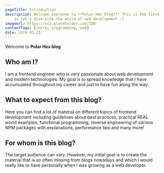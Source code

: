 ```yaml
---
pageTitle: Introduction
description: Welcome everyone to **Polar Hex blog**! This is the first and intro entry on this blog
    so let's dive into the world of web development :)
imageUrl: https://via.placeholder.com/350
contentTags: [intro, programming, web]
date: 2019-03-13
---
```


Welcome to **Polar Hex blog**

## Who am I?

I am a frontend engineer who is very passionate about web development and modern technologies.
My goal is to spread knowledge that I have accumulated throughout my career
and just to have fun along the way.

## What to expect from this blog?

Here you can find a lot of material on different topics of frontend development including
guidelines about best practices, practical REAL world examples, functional programming,
reverse engineering of various NPM packages with explanations, performance tips and many more!

## For whom is this blog?

The target audience can vary. However, my initial goal is to create the material that is
so often missing from blogs nowadays and which I would really like to have personally when I
was growing as a web developer.
